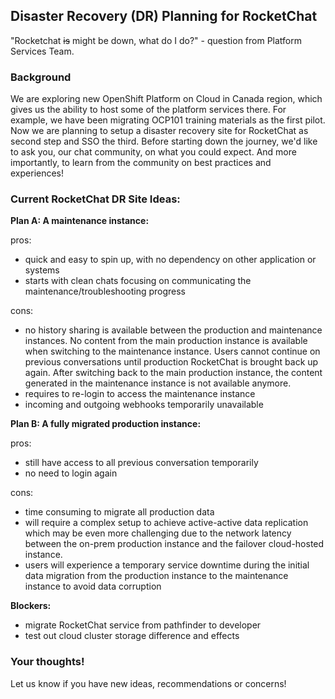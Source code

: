 ## Disaster Recovery (DR) Planning for RocketChat

"Rocketchat ~~is~~ might be down, what do I do?" - question from Platform Services Team.

### Background
We are exploring new OpenShift Platform on Cloud in Canada region, which gives us the ability to host some of the platform services there. For example, we have been migrating OCP101 training materials as the first pilot. Now we are planning to setup a disaster recovery site for RocketChat as second step and SSO the third. Before starting down the journey, we'd like to ask you, our chat community, on what you could expect. And more importantly, to learn from the community on best practices and experiences!

### Current RocketChat DR Site Ideas:

**Plan A: A maintenance instance:**

pros:
- quick and easy to spin up, with no dependency on other application or systems
- starts with clean chats focusing on communicating the maintenance/troubleshooting progress

cons:
- no history sharing is available between the production and maintenance instances. No content from the main production instance is available when switching to the maintenance instance.  Users cannot continue on previous conversations until production RocketChat is brought back up again. After switching back to the main production instance, the content generated in the maintenance instance is not available anymore.
- requires to re-login to access the maintenance instance
- incoming and outgoing webhooks temporarily unavailable

**Plan B: A fully migrated production instance:**

pros:
- still have access to all previous conversation temporarily
- no need to login again

cons:
- time consuming to migrate all production data
- will require a complex setup to achieve active-active data replication which may be even more challenging due to the network latency between the on-prem production instance and the failover cloud-hosted instance. 
- users will experience a temporary service downtime during the initial data migration from the production instance to the maintenance instance to avoid data corruption

**Blockers:**
- migrate RocketChat service from pathfinder to developer
- test out cloud cluster storage difference and effects


### Your thoughts!
Let us know if you have new ideas, recommendations or concerns!
